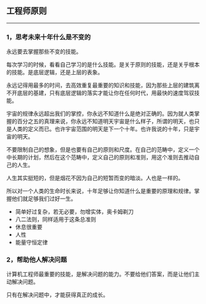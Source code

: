 ## 工程师原则

---

### 1，思考未来十年什么是不变的

永远要去掌握那些不变的技能。

每次学习的时候，看看自己学习的是什么技能。是关于原则的技能，还是关乎根本的技能。是底层逻辑，还是上层的表象。

永远记得用最多的时间，去高效重复最重要的知识和技能，因为那些上层的建筑离不开底层的基建，只有底层逻辑的落实才能让你在任何时代，用最快的速度驾驭技能。

宇宙的规律永远超出我们的掌控，你永远不知道什么是绝对正确的。因为就人类掌握的百分之五的真理来说，你永远不知道明天宇宙是什么样子，所谓的明天，也只是人类的定义而已。也许宇宙范围的明天是下一个十年。也许我说的十年，只是宇宙的明天。

不要限制自己的想象，但是也要有自己的原则和尺度。在自己的范畴中，定义一个中长期的计划，然后在这个范畴中，定义自己的原则和准则，用这个准则去推动自己的人生。

人生其实挺短的，但是烟花不因为自己的短暂而变的暗淡。人也是一样的。

所以对一个人类的生命时长来说，十年足够让你知道什么是重要的原理和规律。掌握他们就足够我们过好一生。

- 简单好过复杂，若无必要，勿增实体，奥卡姆剃刀
- 八二法则，同样适用于这条总准则
- 休息很重要
- 人性
- 能量守恒定律

### 2，帮助他人解决问题

计算机工程师最重要的技能，是解决问题的能力。不要给他们答案，而是让他们主动解决问题。

只有在解决问题中，才能获得真正的成长。
